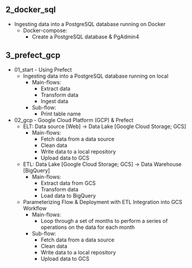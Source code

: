 ## 2_docker_sql
- Ingesting data into a PostgreSQL database running on Docker
    - Docker-compose:
        - Create a PostgreSQL database & PgAdmin4

## 3_prefect_gcp
- 01_start - Using Prefect
    - Ingesting data into a PostgreSQL database running on local
        - Main-flows:
            - Extract data
            - Transform data
            - Ingest data
        - Sub-flow:
            - Print table name
- 02_gcp - Google Cloud Platform (GCP) & Prefect
    - ELT: Data source [Web] -> Data Lake [Google Cloud Storage; GCS]
        - Main-flows:
            - Fetch data from a data source
            - Clean data
            - Write data to a local repository
            - Upload data to GCS
    - ETL: Data Lake [Google Cloud Storage; GCS] -> Data Warehouse [BigQuery]
        - Main-flows:
            - Extract data from GCS
            - Transform data
            - Load data to BigQuery
    - Parameterizing Flow & Deployment with ETL Integration into GCS Workflow
        - Main-flows:
            - Loop through a set of months to perform a series of operations on the data for each month
        - Sub-flow:
            - Fetch data from a data source
            - Clean data
            - Write data to a local repository
            - Upload data to GCS